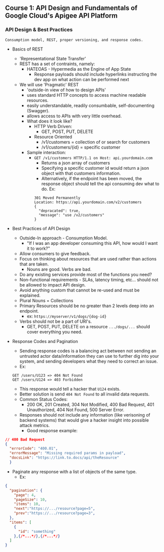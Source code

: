 ## Course 1: API Design and Fundamentals of Google Cloud's Apigee API Platform
### API Design & Best Practices
`Consumption model, REST, proper versioning, and response codes.`

* Basics of REST
  * 'Representational State Transfer'
  * REST has a set of contraints, namely:
    * HATEOAS - Hypermedia as the Engine of App State
      * Response payloads should include hyperlinks instructing the dev app on what action can be performed next
  * We will use 'Pragmatic' REST
    * 'outside-in view of how to design APIs'
    * uses standard HTTP concepts to access machine readable resources.
    * easily understandable, readily consumbable, self-documenting (Swagger).
    * allows access to APIs with very little overhead.
    * What does it look like?
      * HTTP Verb Driven:
        * GET, POST, PUT, DELETE
      * Resource Oriented
        * /v1/customers = collection of or search for customers
        * /v1/customers/{id} = specific customer
    * Sample interaction:
      * `GET /v1/customers HTTP/1.1 on Host: api.yourdomain.com`
        * Returns a json array of customers
        * Specifying a specific customer id would return a json object with that customers information.
        * Alternatively, if the endpoint has been moved, the response object should tell the api consuming dev what to do. Ex:
        ```
        301 Moved Permanently
        Location: https://api.yourdomain.com/v2/customers
        {
          "depracated": true,
          "message": "use /v2/customers"
        }
        ```

* Best Practices of API Design
  * Outside-In approach - Consumption Model.
    * "If I was an app developer consuming this API, how would I want it to work?"
  * Allow consumers to give feedback.
  * Focus on thinking about resources that are used rather than actions that are taken.
    * Nouns are good. Verbs are bad.
  * Do any existing services provide most of the functions you need?
  * Non-functional requirements - SLAs, latency timing, etc... should not be allowed to impact API design.
  * Avoid anything custom that cannot be re-used and must be explained.
  * Plural Nouns = Collections
  * Primary Resources should be no greater than 2 levels deep into an endpoint.
    * ex: `https://myserver/v1/dogs/{dog-id}`
  * Verbs should not be a part of URI's.
    * GET, POST, PUT, DELETE on a resource `.../dogs/...` should cover everything you need.

* Response Codes and Pagination
  * Sending response codes is a balancing act between not sending an untrusted actor data/information they can use to further dig into your system, and sending developers what they need to correct an issue.
  * Ex:
  ```
  GET /users/U123 => 404 Not Found
  GET /users/U124 => 403 Forbidden
  ```
    * This response would tell a hacker that `U124` exists.
    * Better solution is send `404 Not Found` to all invalid data requests.
  * Common Status Codes:
    * 200 OK, 201 Created, 304 Not Modified, 400 Bad Request, 401 Unauthorized, 404 Not Found, 500 Server Error.
  * Responses should not include any information (like verisoning of backend systems) that would give a hacker insight into possible attack metrics.
    * Good response example:
```json
// 400 Bad Request
{
  "errorCode": "400.01",
  "errorMessage": "Missing required params in payload",
  "docsLink": "https://link.to.docs/api/theResource"
  }
```
  * Paginate any response with a list of objects of the same type.
    * Ex:
``` json
{
  "pagination": {
    "page": 4,
    "pageSize": 10,
    "items": 10,
    "next":"https://.../resource?page=5",
    "prev":"https://.../resource?page=3",
  },
  "items": [
    {
      "id": "something"
    },{/*...*/},{/*...*/}
  ]
}
```

